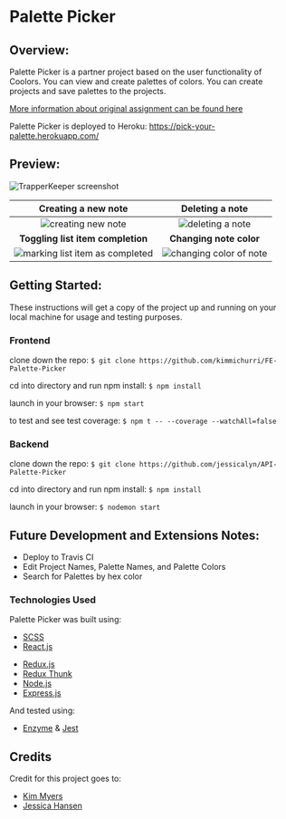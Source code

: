 # Palette Picker

## Overview:

Palette Picker is a partner project based on the user functionality of Coolors. You can view and create palettes of colors. You can create projects and save palettes to the projects.

[More information about original assignment can be found here](http://frontend.turing.io/projects/palette-picker.html)

Palette Picker is deployed to Heroku: https://pick-your-palette.herokuapp.com/

## Preview:

<img src="src/media/TrapperKeeper.png" alt="TrapperKeeper screenshot">

Creating a new note             |  Deleting a note
:-------------------------:|:-------------------------:
<img src="src/media/createNote.gif" alt="creating new note">  |  <img src="src/media/deleteList.gif" alt="deleting a note">
**Toggling list item completion**             |  **Changing note color**
<img src="src/media/toggleComplete.gif" alt="marking list item as completed">  |  <img src="src/media/toggleColor.gif" alt="changing color of note">

## Getting Started:

These instructions will get a copy of the project up and running on your local machine for usage and testing purposes.

### Frontend
clone down the repo: `$ git clone https://github.com/kimmichurri/FE-Palette-Picker`

cd into directory and run npm install: `$ npm install`

launch in your browser: `$ npm start `

to test and see test coverage: `$ npm t -- --coverage --watchAll=false `

### Backend
clone down the repo: `$ git clone https://github.com/jessicalyn/API-Palette-Picker`

cd into directory and run npm install: ` $ npm install `

launch in your browser: ` $ nodemon start `

## Future Development and Extensions Notes:

- Deploy to Travis CI
- Edit Project Names, Palette Names, and Palette Colors
- Search for Palettes by hex color

### Technologies Used
Palette Picker was built using: 
- [SCSS](https://sass-lang.com/)
- [React.js](https://reactjs.org/)
<!-- - [React-Router](https://reacttraining.com/react-router/) -->
- [Redux.js](https://redux.js.org/)
- [Redux Thunk](https://github.com/reduxjs/redux-thunk)
- [Node.js](https://nodejs.org/en/)
- [Express.js](https://expressjs.com/)

And tested using:
- [Enzyme](https://airbnb.io/enzyme/) & [Jest](https://airbnb.io/enzyme/docs/guides/jest.html)

## Credits
Credit for this project goes to: 
- [Kim Myers](https://github.com/kimmichurri)
- [Jessica Hansen](https://github.com/jessicalyn)
